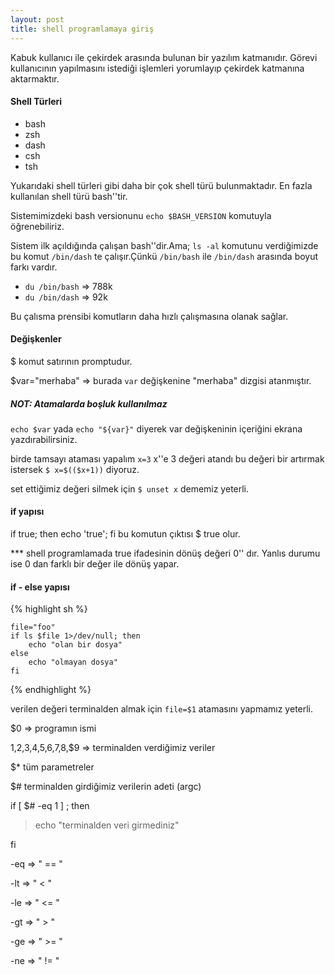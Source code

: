```yaml
---
layout: post
title: shell programlamaya giriş
---
```




Kabuk kullanıcı ile çekirdek arasında bulunan bir yazılım katmanıdır. Görevi 
kullanıcının yapılmasını istediği işlemleri yorumlayıp çekirdek katmanına aktarmaktır.

#### Shell Türleri
* bash
* zsh
* dash
* csh
* tsh

Yukarıdaki shell türleri gibi daha bir çok shell türü bulunmaktadır. En fazla kullanılan shell türü bash''tir.


Sistemimizdeki bash versionunu `echo $BASH_VERSION` komutuyla öğrenebiliriz.

Sistem ilk açıldığında çalışan bash''dir.Ama;
`ls -al` komutunu verdiğimizde bu komut `/bin/dash` te çalışır.Çünkü `/bin/bash` ile `/bin/dash` arasında boyut farkı vardır.

* `du /bin/bash` => 788k
* `du /bin/dash` => 92k 

Bu çalısma prensibi komutların daha hızlı çalışmasına olanak sağlar.

#### Değişkenler

$ komut satırının promptudur.

$var="merhaba" => burada `var` değişkenine "merhaba" dizgisi atanmıştır.

##### NOT: Atamalarda boşluk kullanılmaz

`echo $var` yada `echo "${var}"` diyerek var değişkeninin içeriğini ekrana yazdırabilirsiniz.

birde tamsayı ataması yapalım `x=3` x''e 3 değeri atandı bu değeri bir artırmak istersek `$ x=$(($x+1))` diyoruz.

set ettiğimiz değeri silmek için `$ unset x` dememiz yeterli.

#### if yapısı



if true; then echo 'true'; fi
bu komutun çıktısı $ true olur.

*** shell programlamada true
 ifadesinin dönüş değeri 0'' dır. Yanlıs durumu ise 0 dan farklı bir değer ile dönüş yapar.

#### if - else yapısı


{% highlight sh %}

	file="foo"
	if ls $file 1>/dev/null; then
		echo "olan bir dosya"
	else
		echo "olmayan dosya"
	fi

{% endhighlight %}

 verilen değeri terminalden almak için `file=$1` atamasını yapmamız yeterli.


 $0  => programın ismi

  $1,$2,$3,$4,$5,$6,$7,$8,$9   => terminalden verdiğimiz veriler

 $*  tüm parametreler

$# terminalden girdiğimiz verilerin adeti (argc)


if [ $# -eq 1 ] ; then

> echo "terminalden veri girmediniz" 

fi

-eq => " == "

-lt => " < "

-le => " <= "

-gt => " > "

-ge => " >= "

-ne => " != "
